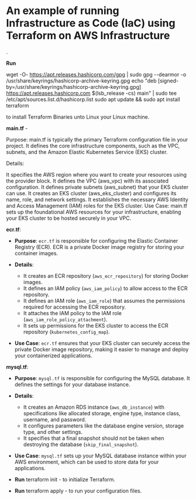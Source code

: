 <h1>An example of running Infrastructure as Code (IaC) using Terraform on AWS Infrastructure</h1>.

**Run**

 wget -O- https://apt.releases.hashicorp.com/gpg | sudo gpg --dearmor -o /usr/share/keyrings/hashicorp-archive-keyring.gpg
echo "deb [signed-by=/usr/share/keyrings/hashicorp-archive-keyring.gpg] https://apt.releases.hashicorp.com $(lsb_release -cs) main" | sudo tee /etc/apt/sources.list.d/hashicorp.list
sudo apt update && sudo apt install terraform

to install Terraform Binaries unto Linux your Linux machine.

**main.tf** - 

Purpose: main.tf is typically the primary Terraform configuration file in your project. It defines the core infrastructure components, such as the VPC, subnets, and the Amazon Elastic Kubernetes Service (EKS) cluster.

Details:

It specifies the AWS region where you want to create your resources using the provider block.
It defines the VPC (aws_vpc) with its associated configuration.
It defines private subnets (aws_subnet) that your EKS cluster can use.
It creates an EKS cluster (aws_eks_cluster) and configures its name, role, and network settings.
It establishes the necessary AWS Identity and Access Management (IAM) roles for the EKS cluster.
Use Case: main.tf sets up the foundational AWS resources for your infrastructure, enabling your EKS cluster to be hosted securely in your VPC.

**ecr.tf**:

- **Purpose**: `ecr.tf` is responsible for configuring the Elastic Container Registry (ECR). ECR is a private Docker image registry for storing your container images.

- **Details**:
  - It creates an ECR repository (`aws_ecr_repository`) for storing Docker images.
  - It defines an IAM policy (`aws_iam_policy`) to allow access to the ECR repository.
  - It defines an IAM role (`aws_iam_role`) that assumes the permissions required for accessing the ECR repository.
  - It attaches the IAM policy to the IAM role (`aws_iam_role_policy_attachment`).
  - It sets up permissions for the EKS cluster to access the ECR repository (`kubernetes_config_map`).

- **Use Case**: `ecr.tf` ensures that your EKS cluster can securely access the private Docker image repository, making it easier to manage and deploy your containerized applications. 

**mysql.tf**:
- **Purpose**: `mysql.tf` is responsible for configuring the MySQL database. It defines the settings for your database instance.

- **Details**:
  - It creates an Amazon RDS instance (`aws_db_instance`) with specifications like allocated storage, engine type, instance class, username, and password.
  - It configures parameters like the database engine version, storage type, and other settings.
  - It specifies that a final snapshot should not be taken when destroying the database (`skip_final_snapshot`).

- **Use Case**: `mysql.tf` sets up your MySQL database instance within your AWS environment, which can be used to store data for your applications.

- **Run** terraform init - to initialize Terraform.

- **Run** terraform apply - to run your configuration files.
